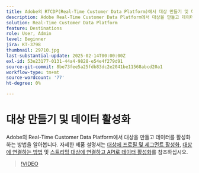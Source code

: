 ```yaml
---
title: Adobe의 RTCDP(Real-Time Customer Data Platform)에서 대상 만들기 및 데이터 활성화
description: Adobe Real-Time Customer Data Platform에서 대상을 만들고 데이터를 활성화하는 방법을 알아봅니다
solution: Real-Time Customer Data Platform
feature: Destinations
role: User, Admin
level: Beginner
jira: KT-3798
thumbnail: 29710.jpg
last-substantial-update: 2025-02-14T00:00:00Z
exl-id: 53e23177-0131-44a4-9828-e54e4f279d91
source-git-commit: 8be73fee5a25fdb83dc2e2041be11568abcd20a1
workflow-type: tm+mt
source-wordcount: '77'
ht-degree: 0%

---
```


# 대상 만들기 및 데이터 활성화

Adobe의 Real-Time Customer Data Platform에서 대상을 만들고 데이터를 활성화하는 방법을 알아봅니다. 자세한 제품 설명서는 [대상에 프로필 및 세그먼트 활성화](https://experienceleague.adobe.com/docs/experience-platform/rtcdp/destinations/dest-tutorials/activate-destinations.html), [대상에 연결하는 방법](https://experienceleague.adobe.com/docs/experience-platform/rtcdp/destinations/dest-tutorials/connect-destination.html) 및 [스트리밍 대상에 연결하고 API로 데이터 활성화](https://experienceleague.adobe.com/docs/experience-platform/rtcdp/destinations/api-tutorials/streaming-destinations-api-tutorial.html)를 참조하십시오.

>[!VIDEO](https://video.tv.adobe.com/v/29710?learn=on&enablevpops)

